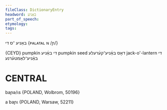 ```yaml
---
fileClass: DictionaryEntry
headword: באַניע
part_of_speech: 
etymology: 
tags: 
---
```

באַניע
־ס
די
{ᴘᴀʟᴀᴛᴀʟ ɴ /ɲ/}

{CEYD}
pumpkin די באַ֜ניע
pumpkin seed דאָס באַ֜ניע־קע֜רעלע
jack-o'-lantern די באַ֜ניע־לאַמטע֜רנע

CENTRAL
========

baɲə/ɩs {POLAND, Wolbrom, 50196}

a baɲɩ {POLAND, Warsaw, 52211}
